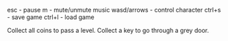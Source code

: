 esc - pause
m - mute/unmute music
wasd/arrows - control character
ctrl+s - save game
ctrl+l - load game

Collect all coins to pass a level.
Collect a key to go through a grey door.

